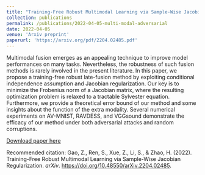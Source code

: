 ```yaml
---
title: "Training-Free Robust Multimodal Learning via Sample-Wise Jacobian Regularization"
collection: publications
permalink: /publications/2022-04-05-multi-modal-adversarial
date: 2022-04-05
venue: 'Arxiv preprint'
paperurl: 'https://arxiv.org/pdf/2204.02485.pdf'
---
```

Multimodal fusion emerges as an appealing technique to improve model performances on many tasks. Nevertheless, the robustness of such fusion methods is rarely involved in the present literature. In this paper, we propose a training-free robust late-fusion method by exploiting conditional independence assumption and Jacobian regularization. Our key is to minimize the Frobenius norm of a Jacobian matrix, where the resulting optimization problem is relaxed to a tractable Sylvester equation. Furthermore, we provide a theoretical error bound of our method and some insights about the function of the extra modality. Several numerical experiments on AV-MNIST, RAVDESS, and VGGsound demonstrate the efficacy of our method under both adversarial attacks and random corruptions.

[Download paper here](https://arxiv.org/pdf/2204.02485.pdf)

Recommended citation: Gao, Z., Ren, S., Xue, Z., Li, S., & Zhao, H. (2022). Training-Free Robust Multimodal Learning via Sample-Wise Jacobian Regularization. *arXiv*. https://doi.org/10.48550/arXiv.2204.02485.